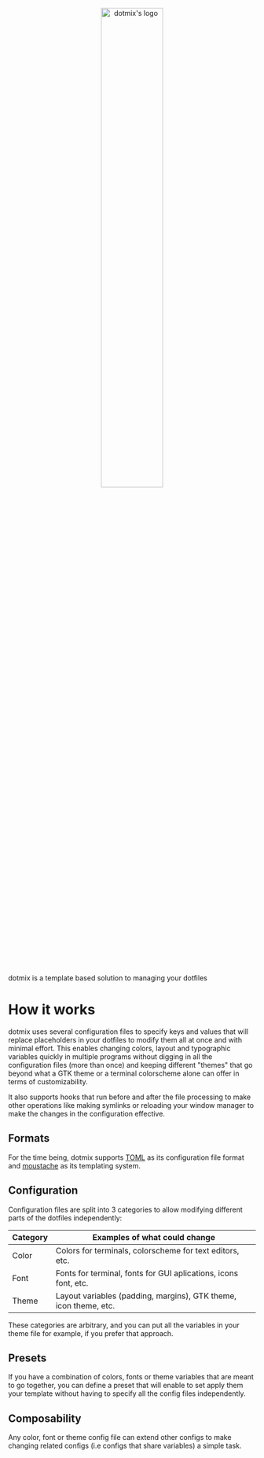 <p align="center" width="100%">
    <img width="50%" src="https://github.com/ianmethyst/dotmix/blob/main/docs/logo.svg" alt="dotmix's logo" />
</p>

dotmix is a template based solution to managing your dotfiles

# How it works

dotmix uses several configuration files to specify keys and values that will replace placeholders in your dotfiles to
modify them all at once and with minimal effort. This enables changing colors, layout and typographic variables quickly
in multiple programs without digging in all the configuration files (more than once) and keeping different "themes" that
go beyond what a GTK theme or a terminal colorscheme alone can offer in terms of customizability.

It also supports hooks that run before and after the file processing to make other operations like making symlinks or
reloading your window manager to make the changes in the configuration effective.

## Formats

For the time being, dotmix supports [TOML](https://toml.io/en/) as its configuration file format and
[moustache](https://mustache.github.io/) as its templating system.

## Configuration

Configuration files are split into 3 categories to allow modifying different parts of the dotfiles independently:

| Category | Examples of what could change                                    |
|----------|------------------------------------------------------------------|
| Color    | Colors for terminals, colorscheme for text editors, etc.         |
| Font     | Fonts for terminal, fonts for GUI aplications, icons font, etc.  |
| Theme    | Layout variables (padding, margins), GTK theme, icon theme, etc. |

These categories are arbitrary, and you can put all the variables in your theme file for example, if you prefer that
approach.

## Presets

If you have a combination of colors, fonts or theme variables that are meant to go together, you can define a preset
that will enable to set apply them your template without having to specify all the config files independently.

## Composability

Any color, font or theme config file can extend other configs to make changing related configs (i.e configs that share
variables) a simple task.
